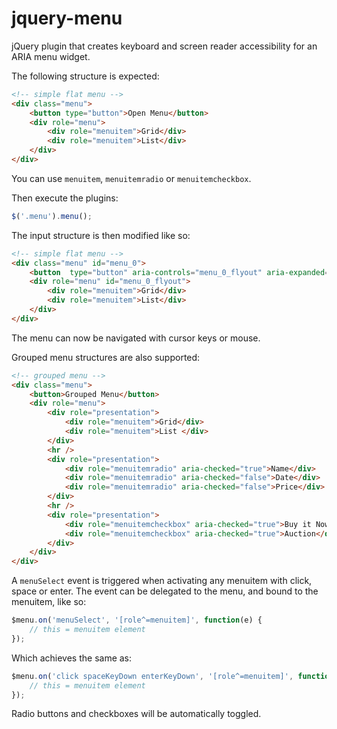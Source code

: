 # jquery-menu

jQuery plugin that creates keyboard and screen reader accessibility for an ARIA menu widget.

The following structure is expected:

```html
<!-- simple flat menu -->
<div class="menu">
    <button type="button">Open Menu</button>
    <div role="menu">
        <div role="menuitem">Grid</div>
        <div role="menuitem">List</div>
    </div>
</div>
```

You can use `menuitem`, `menuitemradio` or `menuitemcheckbox`.

Then execute the plugins:

```js
$('.menu').menu();
```

The input structure is then modified like so:

```html
<!-- simple flat menu -->
<div class="menu" id="menu_0">
    <button  type="button" aria-controls="menu_0_flyout" aria-expanded="false" aria-haspopup="true">Open Menu</button>
    <div role="menu" id="menu_0_flyout">
        <div role="menuitem">Grid</div>
        <div role="menuitem">List</div>
    </div>
</div>
```

The menu can now be navigated with cursor keys or mouse.

Grouped menu structures are also supported:

```html
<!-- grouped menu -->
<div class="menu">
    <button>Grouped Menu</button>
    <div role="menu">
        <div role="presentation">
            <div role="menuitem">Grid</div>
            <div role="menuitem">List </div>
        </div>
        <hr />
        <div role="presentation">
            <div role="menuitemradio" aria-checked="true">Name</div>
            <div role="menuitemradio" aria-checked="false">Date</div>
            <div role="menuitemradio" aria-checked="false">Price</div>
        </div>
        <hr />
        <div role="presentation">
            <div role="menuitemcheckbox" aria-checked="true">Buy it Now</div>
            <div role="menuitemcheckbox" aria-checked="true">Auction</div>
        </div>
    </div>
</div>
```

A `menuSelect` event is triggered when activating any menuitem with click, space or enter. The event can be delegated to the menu, and bound to the menuitem, like so:

```js
$menu.on('menuSelect', '[role^=menuitem]', function(e) {
    // this = menuitem element
});
```

Which achieves the same as:

```js
$menu.on('click spaceKeyDown enterKeyDown', '[role^=menuitem]', function(e) {
    // this = menuitem element
});
```

Radio buttons and checkboxes will be automatically toggled.
